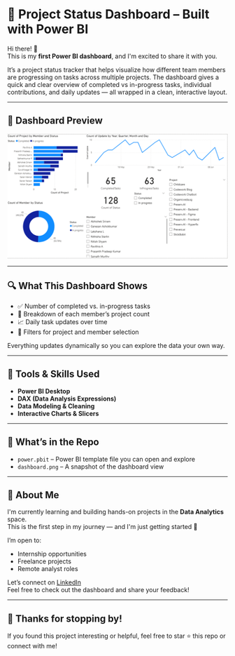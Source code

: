 # 🎯 Project Status Dashboard – Built with Power BI

Hi there! 👋  
This is my **first Power BI dashboard**, and I'm excited to share it with you.

It’s a project status tracker that helps visualize how different team members are progressing on tasks across multiple projects. The dashboard gives a quick and clear overview of completed vs in-progress tasks, individual contributions, and daily updates — all wrapped in a clean, interactive layout.

---

## 📸 Dashboard Preview

![Dashboard Preview](Dashboard.png)

---

## 🔍 What This Dashboard Shows

- ✅ Number of completed vs. in-progress tasks  
- 👥 Breakdown of each member’s project count  
- 📈 Daily task updates over time  
- 🎯 Filters for project and member selection  

Everything updates dynamically so you can explore the data your own way.

---

## 🧰 Tools & Skills Used

- **Power BI Desktop**
- **DAX (Data Analysis Expressions)**
- **Data Modeling & Cleaning**
- **Interactive Charts & Slicers**

---

## 📁 What’s in the Repo

- `power.pbit` – Power BI template file you can open and explore  
- `dashboard.png` – A snapshot of the dashboard view

---

## 💼 About Me

I'm currently learning and building hands-on projects in the **Data Analytics** space.  
This is the first step in my journey — and I'm just getting started 🚀

I’m open to:
- Internship opportunities
- Freelance projects
- Remote analyst roles

Let’s connect on [LinkedIn](https://www.linkedin.com/in/selva-surya-e-332006031e/)  
Feel free to check out the dashboard and share your feedback!

---

## 🙌 Thanks for stopping by!

If you found this project interesting or helpful, feel free to star ⭐ this repo or connect with me!
